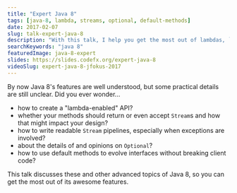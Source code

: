 ```yaml
---
title: "Expert Java 8"
tags: [java-8, lambda, streams, optional, default-methods]
date: 2017-02-07
slug: talk-expert-java-8
description: "With this talk, I help you get the most out of lambdas, `Stream`s, `Optional`s, and default methods, helping you master Java 8's core features"
searchKeywords: "java 8"
featuredImage: java-8-expert
slides: https://slides.codefx.org/expert-java-8
videoSlug: expert-java-8-jfokus-2017
---
```


By now Java 8's features are well understood, but some practical details are still unclear. Did you ever wonder...

* how to create a "lambda-enabled" API?
* whether your methods should return or even accept `Stream`s and how that might impact your design?
* how to write readable `Stream` pipelines, especially when exceptions are involved?
* about the details of and opinions on `Optional`?
* how to use default methods to evolve interfaces without breaking client code?

This talk discusses these and other advanced topics of Java 8, so you can get the most out of its awesome features.

<!--
## Pitch

Like the abstract says, best practices are still forming and many developers I talked to are curious to learn more about how to best use Java 8's features. This is in line with my observation that most technical conference talks stick to explaining a feature's basics but do not provide advanced insights on how to best utilize it. The proposed talk remedies this situation by providing exactly that insight.

I wrote a number of [articles about Java 8](http://blog.codefx.org/tag/java-8/), here are some of the more relevant ones:

* [Interface Evolution With Default Methods](http://blog.codefx.org/design/patterns/interface-evolution-with-default-methods-methods/)
* [Java 8 SE Optional, a strict approach](http://blog.codefx.org/java/stephen-colebourne-optional-a-strict-approach/)
* [Getting Rid Of Anonymous Classes](http://blog.codefx.org/techniques/getting-rid-of-anonymous-classes/)
* [Stream Performance](http://blog.codefx.org/java/stream-performance/)
* [Rebutting 5 Common Stream Tropes](http://blog.codefx.org/java/rebutting-5-common-stream-tropes/)

I also [held this talk before](https://www.youtube.com/watch?v=J3mDjgdZJSc) - you can see [the slides here](http://slides.codefx.org/expert-java-8/2017-02-07-jfokus/#/).
 -->

